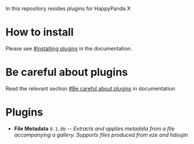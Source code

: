 
In this repository resides plugins for HappyPanda X

# How to install

Please see [#Installing plugins](https://happypandax.github.io/usage.html#installing-plugins) in the documentation.

# Be careful about plugins

Read the relevant section [#Be careful about plugins](https://happypandax.github.io/usage.html#be-careful-about-plugins) in documentation

# Plugins

- **File Metadata** `0.1.0b` -- *Extracts and applies metadata from a file accompanying a gallery. Supports files produced from eze and hdoujin*

